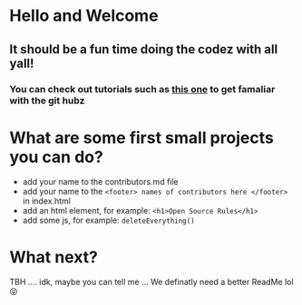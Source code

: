 
# Hello and Welcome
## It should be a fun time doing the codez with all yall!
### You can check out tutorials such as <a href='https://github.com/firstcontributions/first-contributions/blob/master/README.md'>this one</a> to get famaliar with the git hubz
# What are some first small projects you can do?
- add your name to the contributors.md file
- add your name to the ``` <footer> names of contributors here </footer> ``` in index.html
- add an html element, for example: ``` <h1>Open Source Rules</h1> ```
- add some js, for example: ``` deleteEverything() ```
# What next?
TBH .... idk, maybe you can tell me ...
We definatly need a better ReadMe lol 😝 
